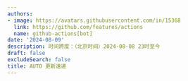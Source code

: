 ```yaml
---
authors:
- image: https://avatars.githubusercontent.com/in/15368
  link: https://github.com/features/actions
  name: github-actions[bot]
date: '2024-08-09'
description: 时间跨度：（北京时间）2024-08-08 23时至今
draft: false
excludeSearch: false
title: AUTO 更新速递
---
```


